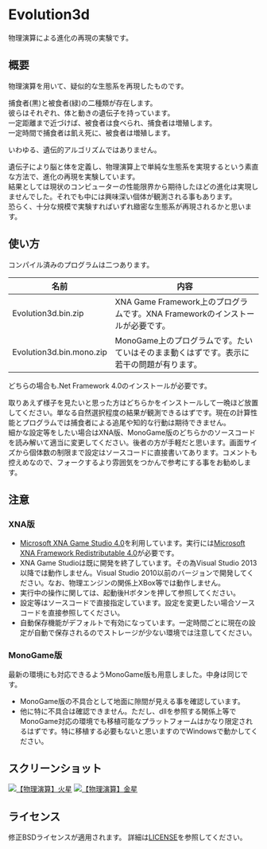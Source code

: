 # Evolution3d
物理演算による進化の再現の実験です。

## 概要
物理演算を用いて、疑似的な生態系を再現したものです。

捕食者(黒)と被食者(緑)の二種類が存在します。  
彼らはそれぞれ、体と動きの遺伝子を持っています。  
一定距離まで近づけば、被食者は食べられ、捕食者は増殖します。  
一定時間で捕食者は飢え死に、被食者は増殖します。  

いわゆる、遺伝的アルゴリズムではありません。

遺伝子により脳と体を定義し、物理演算上で単純な生態系を実現するという素直な方法で、進化の再現を実験しています。  
結果としては現状のコンピューターの性能限界から期待したほどの進化は実現しませんでした。それでも中には興味深い個体が観測される事もあります。  
恐らく、十分な規模で実験すればいずれ緻密な生態系が再現されるかと思います。  
## 使い方
コンパイル済みのプログラムは二つあります。

名前 | 内容
--- | ---
Evolution3d.bin.zip | XNA Game Framework上のプログラムです。XNA Frameworkのインストールが必要です。
Evolution3d.bin.mono.zip | MonoGame上のプログラムです。たいていはそのまま動くはずです。表示に若干の問題が有ります。

どちらの場合も.Net Framework 4.0のインストールが必要です。

取りあえず様子を見たいと思った方はどちらかをインストールして一晩ほど放置してください。単なる自然選択程度の結果が観測できるはずです。現在の計算性能とプログラムでは捕食者による追尾や知的な行動は期待できません。  
細かな設定等をしたい場合はXNA版、MonoGame版のどちらかのソースコードを読み解いて適当に変更してください。後者の方が手軽だと思います。画面サイズから個体数の制限まで設定はソースコードに直接書いてあります。コメントも控えめなので、フォークするより雰囲気をつかんで参考にする事をお勧めします。
## 注意
### XNA版
* [Microsoft XNA Game Studio 4.0](http://www.microsoft.com/en-us/download/details.aspx?id=23714)を利用しています。実行には[Microsoft XNA Framework Redistributable 4.0](http://www.microsoft.com/en-us/download/details.aspx?id=20914)が必要です。  
* XNA Game Studioは既に開発を終了しています。その為Visual Studio 2013以降では動作しません。Visual Studio 2010以前のバージョンで開発してください。なお、物理エンジンの関係上XBox等では動作しません。  
* 実行中の操作に関しては、起動後Hボタンを押して参照してください。  
* 設定等はソースコードで直接指定しています。設定を変更したい場合ソースコードを直接参照してください。  
* 自動保存機能がデフォルトで有効になっています。一定時間ごとに現在の設定が自動で保存されるのでストレージが少ない環境では注意してください。

### MonoGame版
最新の環境にも対応できるようMonoGame版も用意しました。中身は同じです。
* MonoGame版の不具合として地面に隙間が見える事を確認しています。
* 他に特に不具合は確認できません。ただし、dllを参照する関係上等でMonoGame対応の環境でも移植可能なプラットフォームはかなり限定されるはずです。特に移植する必要もないと思いますのでWindowsで動かしてください。
  
## スクリーンショット
[![【物理演算】火星](http://img.youtube.com/vi/1ZDDZ7CYr50/0.jpg)](http://www.youtube.com/watch?v=1ZDDZ7CYr50)
[![【物理演算】金星](http://img.youtube.com/vi/RfbYT1-Bg_o/0.jpg)](http://www.youtube.com/watch?v=RfbYT1-Bg_o)

## ライセンス
修正BSDライセンスが適用されます。
詳細は[LICENSE](LICENSE)を参照してください。
